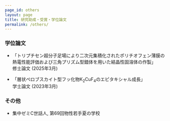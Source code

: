 ```yaml
---
page_id: others
layout: page
title: 研究助成・受賞・学位論文
permalink: /others/
---
```


### 学位論文
- 「トリプチセン超分子足場により二次元集積化されたポリチオフェン薄膜の熱電性能評価および三角プリズム型錯体を用いた結晶性固溶体の作製」 <br>修士論文 (2025年3月)

- 「層状ペロブスカイト型フッ化物K<sub>2</sub>CuF<sub>4</sub>のエピタキシャル成長」 <br>学士論文 (2023年3月)

### その他
- 集中ゼミC世話人, 第69回物性若手夏の学校